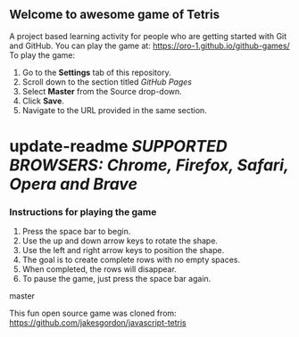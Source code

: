 ## Welcome to awesome game of Tetris

A project based learning activity for people who are getting started with Git and GitHub.
You can play the game at: https://oro-1.github.io/github-games/
To play the game:
1. Go to the **Settings** tab of this repository.
1. Scroll down to the section titled _GitHub Pages_
1. Select **Master** from the Source drop-down.
1. Click **Save**.
1. Navigate to the URL provided in the same section.

update-readme
_*SUPPORTED BROWSERS*: Chrome, Firefox, Safari, Opera and Brave_
=======
### Instructions for playing the game

1. Press the space bar to begin.
2. Use the up and down arrow keys to rotate the shape.
3. Use the left and right arrow keys to position the shape.
4. The goal is to create complete rows with no empty spaces.
5. When completed, the rows will disappear.
6. To pause the game, just press the space bar again.

master

This fun open source game was cloned from: https://github.com/jakesgordon/javascript-tetris
